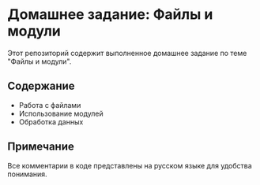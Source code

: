 # Домашнее задание: Файлы и модули

Этот репозиторий содержит выполненное домашнее задание по теме "Файлы и модули".

## Содержание
- Работа с файлами
- Использование модулей
- Обработка данных

## Примечание
Все комментарии в коде представлены на русском языке для удобства понимания.
